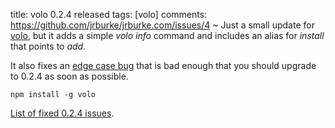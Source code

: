 title: volo 0.2.4 released
tags: [volo]
comments: https://github.com/jrburke/jrburke.com/issues/4
~
Just a small update for [volo](http://volojs.org), but it adds a simple
*volo info* command and includes an alias for *install* that points to *add*.

It also fixes an [edge case bug](https://github.com/volojs/volo/issues/102)
that is bad enough that you should upgrade to 0.2.4 as soon as possible.

    npm install -g volo

[List of fixed 0.2.4 issues](https://github.com/volojs/volo/issues?milestone=7&page=1&state=closed).